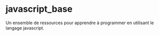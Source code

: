 # javascript_base

Un ensemble de ressources pour apprendre à programmer en utilisant le langage javascript.
